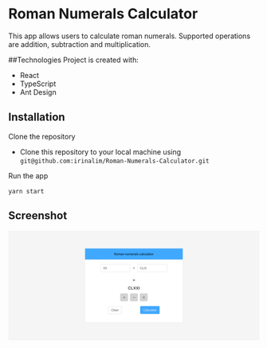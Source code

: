 # Roman Numerals Calculator
This app allows users to calculate roman numerals. Supported operations are addition, subtraction and multiplication.

##Technologies
Project is created with:
- React
- TypeScript
- Ant Design

## Installation
Clone the repository

- Clone this repository to your local machine using `git@github.com:irinalim/Roman-Numerals-Calculator.git`

Run the app
```
yarn start
```

## Screenshot
![Screenshot](https://raw.githubusercontent.com/irinalim/Roman-Numerals-Calculator/master/src/screenshots/screenshot.png)